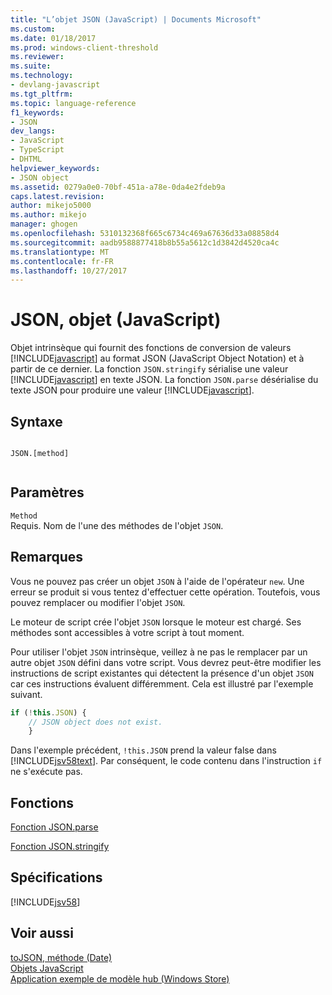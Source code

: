 ```yaml
---
title: "L’objet JSON (JavaScript) | Documents Microsoft"
ms.custom: 
ms.date: 01/18/2017
ms.prod: windows-client-threshold
ms.reviewer: 
ms.suite: 
ms.technology:
- devlang-javascript
ms.tgt_pltfrm: 
ms.topic: language-reference
f1_keywords:
- JSON
dev_langs:
- JavaScript
- TypeScript
- DHTML
helpviewer_keywords:
- JSON object
ms.assetid: 0279a0e0-70bf-451a-a78e-0da4e2fdeb9a
caps.latest.revision: 
author: mikejo5000
ms.author: mikejo
manager: ghogen
ms.openlocfilehash: 5310132368f665c6734c469a67636d33a08858d4
ms.sourcegitcommit: aadb9588877418b8b55a5612c1d3842d4520ca4c
ms.translationtype: MT
ms.contentlocale: fr-FR
ms.lasthandoff: 10/27/2017
---
```

# <a name="json-object-javascript"></a>JSON, objet (JavaScript)
Objet intrinsèque qui fournit des fonctions de conversion de valeurs [!INCLUDE[javascript](../../javascript/includes/javascript-md.md)] au format JSON (JavaScript Object Notation) et à partir de ce dernier. La fonction `JSON.stringify` sérialise une valeur [!INCLUDE[javascript](../../javascript/includes/javascript-md.md)] en texte JSON. La fonction `JSON.parse` désérialise du texte JSON pour produire une valeur [!INCLUDE[javascript](../../javascript/includes/javascript-md.md)].  
  
## <a name="syntax"></a>Syntaxe  
  
```  
  
JSON.[method]  
  
```  
  
## <a name="parameters"></a>Paramètres  
 `Method`  
 Requis. Nom de l'une des méthodes de l'objet `JSON`.  
  
## <a name="remarks"></a>Remarques  
 Vous ne pouvez pas créer un objet `JSON` à l'aide de l'opérateur `new`. Une erreur se produit si vous tentez d'effectuer cette opération. Toutefois, vous pouvez remplacer ou modifier l'objet `JSON`.  
  
 Le moteur de script crée l'objet `JSON` lorsque le moteur est chargé. Ses méthodes sont accessibles à votre script à tout moment.  
  
 Pour utiliser l'objet `JSON` intrinsèque, veillez à ne pas le remplacer par un autre objet `JSON` défini dans votre script. Vous devrez peut-être modifier les instructions de script existantes qui détectent la présence d'un objet `JSON` car ces instructions évaluent différemment. Cela est illustré par l'exemple suivant.  
  
```JavaScript  
if (!this.JSON) {  
    // JSON object does not exist.  
    }  
```  
  
 Dans l'exemple précédent, `!this.JSON` prend la valeur false dans [!INCLUDE[jsv58text](../../javascript/reference/includes/jsv58text-md.md)]. Par conséquent, le code contenu dans l'instruction `if` ne s'exécute pas.  
  
## <a name="functions"></a>Fonctions  
 [Fonction JSON.parse](../../javascript/reference/json-parse-function-javascript.md)  
  
 [Fonction JSON.stringify](../../javascript/reference/json-stringify-function-javascript.md)  
  
## <a name="requirements"></a>Spécifications  
 [!INCLUDE[jsv58](../../javascript/reference/includes/jsv58-md.md)]  
  
## <a name="see-also"></a>Voir aussi  
 [toJSON, méthode (Date)](../../javascript/reference/tojson-method-date-javascript.md)   
 [Objets JavaScript](../../javascript/reference/javascript-objects.md)   
 [Application exemple de modèle hub (Windows Store)](http://code.msdn.microsoft.com/Hub-template-sample-with-4b70002d)